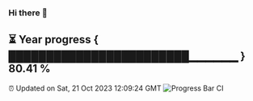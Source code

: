 ### Hi there 👋
⏳ Year progress { ████████████████████████▁▁▁▁▁▁ } 80.41 %
---
⏰ Updated on Sat, 21 Oct 2023 12:09:24 GMT
![Progress Bar CI](https://github.com/Moyi321/Moyi321/workflows/Progress%20Bar%20CI/badge.svg)
